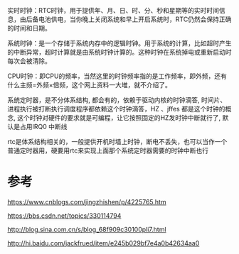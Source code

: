 

实时时钟：RTC时钟，用于提供年、月、日、时、分、秒和星期等的实时时间信息，由后备电池供电，当你晚上关闭系统和早上开启系统时，RTC仍然会保持正确的时间和日期。

系统时钟：是一个存储于系统内存中的逻辑时钟。用于系统的计算，比如超时产生的中断异常，超时计算就是由系统时钟计算的。这种时钟在系统掉电或重新启动时每次会被清除。  

CPU时钟：即CPU的频率，当然这里的时钟频率指的是工作频率，即外频，还有什么主频=外频×倍频，这个网上资料一大堆，就不介绍了。


系统定时器，是不分体系结构, 都会有的，依赖于驱动内核的时钟滴答, 时间片、进程执行被打断执行调度程序都依赖这个时钟滴答，HZ 、jffes 都是这个时钟的概念, 这个时钟对硬件的要求就是可编程，让它按照固定的HZ发时钟中断就行了, 默认是占用IRQ0 中断线

rtc是体系结构相关的，一般提供开机时墙上时钟，断电不丢失，也可以当作一个普通定时器用，硬要用rtc来实现上面那个系统定时器需要的时钟中断也行




# 参考

https://www.cnblogs.com/jingzhishen/p/4225765.htm

https://bbs.csdn.net/topics/330114794

http://blog.sina.com.cn/s/blog_68f909c30100pli7.html

http://hi.baidu.com/jackfrued/item/e245b029bf7e4a0b42634aa0

